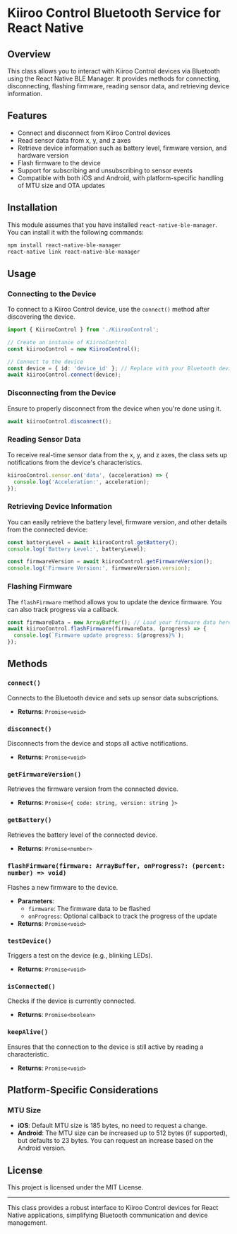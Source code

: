 # Kiiroo Control Bluetooth Service for React Native

## Overview
This class allows you to interact with Kiiroo Control devices via Bluetooth using the React Native BLE Manager. It provides methods for connecting, disconnecting, flashing firmware, reading sensor data, and retrieving device information.

## Features
- Connect and disconnect from Kiiroo Control devices
- Read sensor data from x, y, and z axes
- Retrieve device information such as battery level, firmware version, and hardware version
- Flash firmware to the device
- Support for subscribing and unsubscribing to sensor events
- Compatible with both iOS and Android, with platform-specific handling of MTU size and OTA updates

## Installation
This module assumes that you have installed `react-native-ble-manager`. You can install it with the following commands:

```bash
npm install react-native-ble-manager
react-native link react-native-ble-manager
```

## Usage

### Connecting to the Device
To connect to a Kiiroo Control device, use the `connect()` method after discovering the device.

```typescript
import { KiirooControl } from './KiirooControl';

// Create an instance of KiirooControl
const kiirooControl = new KiirooControl();

// Connect to the device
const device = { id: 'device_id' }; // Replace with your Bluetooth device ID
await kiirooControl.connect(device);
```

### Disconnecting from the Device
Ensure to properly disconnect from the device when you're done using it.

```typescript
await kiirooControl.disconnect();
```

### Reading Sensor Data
To receive real-time sensor data from the x, y, and z axes, the class sets up notifications from the device's characteristics.

```typescript
kiirooControl.sensor.on('data', (acceleration) => {
  console.log('Acceleration:', acceleration);
});
```

### Retrieving Device Information
You can easily retrieve the battery level, firmware version, and other details from the connected device:

```typescript
const batteryLevel = await kiirooControl.getBattery();
console.log('Battery Level:', batteryLevel);

const firmwareVersion = await kiirooControl.getFirmwareVersion();
console.log('Firmware Version:', firmwareVersion.version);
```

### Flashing Firmware
The `flashFirmware` method allows you to update the device firmware. You can also track progress via a callback.

```typescript
const firmwareData = new ArrayBuffer(); // Load your firmware data here
await kiirooControl.flashFirmware(firmwareData, (progress) => {
  console.log(`Firmware update progress: ${progress}%`);
});
```

## Methods

### `connect()`
Connects to the Bluetooth device and sets up sensor data subscriptions.
- **Returns**: `Promise<void>`

### `disconnect()`
Disconnects from the device and stops all active notifications.
- **Returns**: `Promise<void>`

### `getFirmwareVersion()`
Retrieves the firmware version from the connected device.
- **Returns**: `Promise<{ code: string, version: string }>`
  
### `getBattery()`
Retrieves the battery level of the connected device.
- **Returns**: `Promise<number>`

### `flashFirmware(firmware: ArrayBuffer, onProgress?: (percent: number) => void)`
Flashes a new firmware to the device.
- **Parameters**:
  - `firmware`: The firmware data to be flashed
  - `onProgress`: Optional callback to track the progress of the update
- **Returns**: `Promise<void>`

### `testDevice()`
Triggers a test on the device (e.g., blinking LEDs).
- **Returns**: `Promise<void>`

### `isConnected()`
Checks if the device is currently connected.
- **Returns**: `Promise<boolean>`

### `keepAlive()`
Ensures that the connection to the device is still active by reading a characteristic.
- **Returns**: `Promise<void>`

## Platform-Specific Considerations

### MTU Size
- **iOS**: Default MTU size is 185 bytes, no need to request a change.
- **Android**: The MTU size can be increased up to 512 bytes (if supported), but defaults to 23 bytes. You can request an increase based on the Android version.

## License
This project is licensed under the MIT License.

---

This class provides a robust interface to Kiiroo Control devices for React Native applications, simplifying Bluetooth communication and device management.